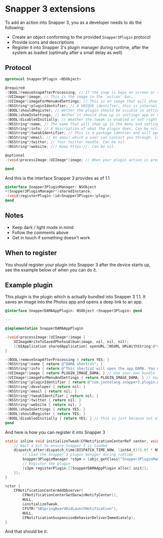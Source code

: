 # Snapper 3 extensions

To add an action into Snapper 3, you as a developer needs to do the following:

- Create an object conforming to the provided `Snapper3Plugin` protocol
- Provide icons and descriptions
- Register it into Snapper 3's plugin manager during runtime, after the system as loaded (optimally after a small delay as well)

## Protocol

```objective-c
@protocol Snapper3Plugin <NSObject>

@required
-(BOOL)removeSnapAfterProcessing; // If the snap is keps on screen or not after long holding on it. Normally just return YES here.
-(UIImage*)image; // This is the image in the 'action' bar.
-(UIImage*)imageForMenuAndSettings; // This is an image that will show in in settings AND when a user long presses the snap. You might want to return different ones for dark/light mode.
-(NSString*)pluginIdentifier; // A UNIQUE identifier, this is internally used so make sure it is unique.
-(BOOL)shouldRegister; // Wether the plugin should be visible in settings or in snapper at all. For example, if your plugin requires a certain app to be installed, you could return NO here if that app is not installed on the device. Or if only certain iOS versions are supported, you could return NO.
-(BOOL)showInSettings; // Wether it should show up in settings app or not. Just return YES here.
-(BOOL)disabledInitially; // Weather the tweak is enabled or not right after an install.
-(NSString*)name; // The name that will show up in the menu and settings. Should NOT be nil.
-(NSString*)info; // A description of what the plugin does. Can be nil.
-(NSString*)tweakIdentifier; // This is a package identier and will open a deep link to Sileo if provided. Can be nil.
-(NSString*)email; // An email which a user can contact you through. Can be nil.
-(NSString*)twitter; // Your twitter handle. Can be nil.
-(NSString*)website; /// Keep https://. Can be nil.

@optional
-(void)processImage:(UIImage*)image; // When your plugin action is pressed, this is what is called. Do what you want with the image here.

@end
```

And this is the interface Snapper 3 provides as of 1.1

```objective-c
@interface Snapper3PluginManager: NSObject
+(Snapper3PluginManager*)sharedInstance;
-(void)registerPlugin:(id<Snapper3Plugin>)plugin;
@end
```

## Notes

- Keep dark / light mode in mind
- Follow the comments above
- Get in touch if something doesn't work

## When to register

You should register your plugin into Snapper 3 after the device starts up, see the example below of when you can do it.

## Example plugin

This plugin is the plugin which is actually bundled into Snapper 3 1.1. It saves an image into the Photos app and opens a deep link to an app.

```objective-c
@interface SnapperDAMAAppPlugin: NSObject <Snapper3Plugin> @end

---

@implementation SnapperDAMAAppPlugin

-(void)processImage:(UIImage*)image { 
    UIImageWriteToSavedPhotosAlbum(image, nil, nil, nil);
    [[UIApplication sharedApplication] openURL:[NSURL URLWithString:@"dama://redactLast"] options:@{} completionHandler:nil];
}

-(BOOL)removeSnapAfterProcessing { return YES; }
-(NSString*)name { return @"DAMA shortcut"; }
-(NSString*)info { return @"This shortcut will open the app DAMA. You need to install DAMA from the App Store for this to work!"; }
-(UIImage*)image { return PLUGIN_IMAGE_DAMA; } // Use your own bundle for the image
-(UIImage*)imageForMenuAndSettings { return PLUGIN_IMAGE_DAMA; } // Use your own bundle for the image
-(NSString*)pluginIdentifier { return @"com.jontelang.snapper3.plugin.dama"; }
-(NSString*)developer { return nil; } 
-(NSString*)email { return nil; } 
-(NSString*)tweakIdentifier { return nil; } 
-(NSString*)twitter { return nil; } 
-(NSString*)website { return nil; } 
-(BOOL)showInSettings { return YES; }
-(BOOL)shouldRegister { return YES; }
-(BOOL)disabledInitially { return YES; } // This is just because not all wants to use this
@end
```

And here is how you can register it into Snapper 3

```objective-c
static inline void initializeTweak(CFNotificationCenterRef center, void *observer, CFStringRef name, const void *object, CFDictionaryRef userInfo) {
    // Wait a bit to ensure Snapper 3 is loaded
    dispatch_after(dispatch_time(DISPATCH_TIME_NOW, (int64_t)(5.0f * NSEC_PER_SEC)), dispatch_get_main_queue(), ^{
        // Load the Snapper 3 plugin manager during runtime
        Snapper3PluginManager *s3pm = [objc_getClass("Snapper3PluginManager") sharedInstance];
        // Register the plugin
        [s3pm registerPlugin:[[SnapperDAMAAppPlugin alloc] init]];
    });
}

%ctor {
    CFNotificationCenterAddObserver(
        CFNotificationCenterGetDarwinNotifyCenter(), 
        NULL, 
        &initializeTweak, 
        CFSTR("SBSpringBoardDidLaunchNotification"), 
        NULL, 
        CFNotificationSuspensionBehaviorDeliverImmediately);
}
```

And that should be it.
